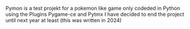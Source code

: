 Pymon is a test projekt for a pokemon like game only codeded in Python using the Plugins Pygame-ce and Pytmx 
I have decided to end the project until next year at least
(this was written in 2024)
